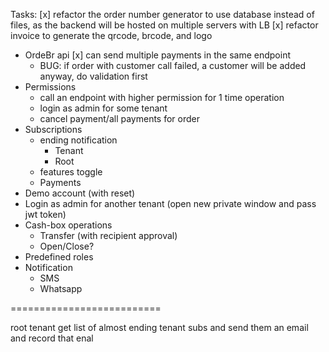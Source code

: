 ﻿Tasks:
[x] refactor the order number generator to use database instead of files, as the backend will be hosted on multiple servers with LB
[x] refactor invoice to generate the qrcode, brcode, and logo
- OrdeBr api
  [x] can send multiple payments in the same endpoint
  - BUG: if order with customer call failed, a customer will be added anyway, do validation first
- Permissions
  - call an endpoint with higher permission for 1 time operation
  - login as admin for some tenant
  - cancel payment/all payments for order
- Subscriptions
  - ending notification
    - Tenant
    - Root 
  - features toggle
  - Payments
- Demo account (with reset)
- Login as admin for another tenant (open new private window and pass jwt token)
- Cash-box operations
  - Transfer (with recipient approval)
  - Open/Close?
- Predefined roles
- Notification
  - SMS
  - Whatsapp



==========================


root tenant get list of almost ending tenant subs and send them an email and record that enal